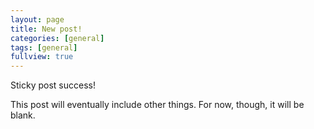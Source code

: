 ```yaml
--- 
layout: page
title: New post!
categories: [general]
tags: [general]
fullview: true
---
```


Sticky post success!

This post will eventually include other things. For now, though, it will be blank.